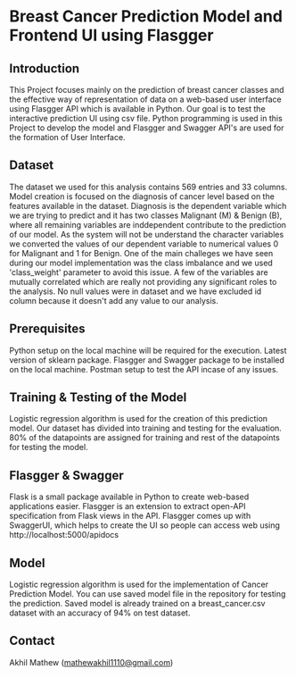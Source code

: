 # Breast Cancer Prediction Model and Frontend UI using Flasgger
## Introduction
This Project focuses mainly on the prediction of breast cancer classes and the effective way of representation of data on a web-based user interface using Flasgger API
which is available in Python. Our goal is to test the interactive prediction UI using csv file. Python programming is used in this Project to develop the model and Flasgger
and Swagger API's are used for the formation of User Interface.

## Dataset
The dataset we used for this analysis contains 569 entries and 33 columns. Model creation is focused on the diagnosis of cancer level based on the features available in the
dataset. Diagnosis is the dependent variable which we are trying to predict and it has two classes Malignant (M) & Benign (B), where all remaining variables are inddependent 
contribute to the prediction of our model. As the system will not be understand the character variables we converted the values of our dependent variable to numerical values
0 for Malignant and 1 for Benign. One of the main challeges we have seen during our model implementation was the class imbalance and we used 'class_weight' parameter to avoid 
this issue. A few of the variables are mutually correlated which are really not providing any significant roles to the analysis. No null values were in dataset and we have 
excluded id column because it doesn't add any value to our analysis.

## Prerequisites
Python setup on the local machine will be required for the execution. Latest version of sklearn package.
Flasgger and Swagger package to be installed on the local machine. Postman setup to test the API incase of any issues.

## Training & Testing of the Model
Logistic regression algorithm is used for the creation of this prediction model. Our dataset has divided into training and testing for the evaluation. 80% of the datapoints
are assigned for training and rest of the datapoints for testing the model.

## Flasgger & Swagger
Flask is a small package available in Python to create web-based applications easier. Flasgger is an extension to extract open-API specification from Flask views in the API.
Flasgger comes up with SwaggerUI, which helps to create the UI so people can access web using http://localhost:5000/apidocs 

## Model
Logistic regression algorithm is used for the implementation of Cancer Prediction Model. You can use saved model file in the repository for testing the prediction.
Saved model is already trained on a breast_cancer.csv dataset with an accuracy of 94% on test dataset.

## Contact
Akhil Mathew (mathewakhil1110@gmail.com)
